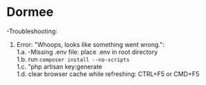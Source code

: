 # Dormee <br />

-Troubleshooting:  <br />

1. Error: "Whoops, looks like something went wrong.":  <br />
1.a. -Missing .env file: place .env in root directory  <br />
1.b.  run `composer install --no-scripts`  <br />
1.c. "php artisan key:generate  <br />
1.d.  clear browser cache while refreshing: CTRL+F5 or CMD+F5  <br />
